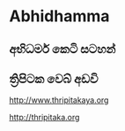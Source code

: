 # Abhidhamma
## අභිධර්ම කෙටි සටහන් 
## ත්‍රිපිටක වෙබ් අඩවි
http://www.thripitakaya.org

http://thripitaka.org
